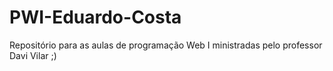 # PWI-Eduardo-Costa
Repositório para as aulas de programação Web I ministradas pelo professor Davi Vilar ;)
